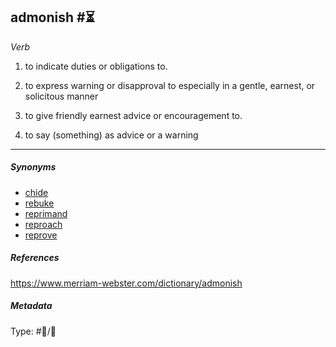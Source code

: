 ## admonish #⏳

*Verb*

1. to indicate duties or obligations to. 

1. to express warning or disapproval to especially in a gentle, earnest, or solicitous manner

1. to give friendly earnest advice or encouragement to.

1. to say (something) as advice or a warning

---

##### Synonyms

* [chide](chide.md)
* [rebuke](rebuke.md)
* [reprimand](reprimand.md)
* [reproach](reproach.md)
* [reprove](reprove.md)

##### References

https://www.merriam-webster.com/dictionary/admonish

##### Metadata

Type: #💬/💬 
